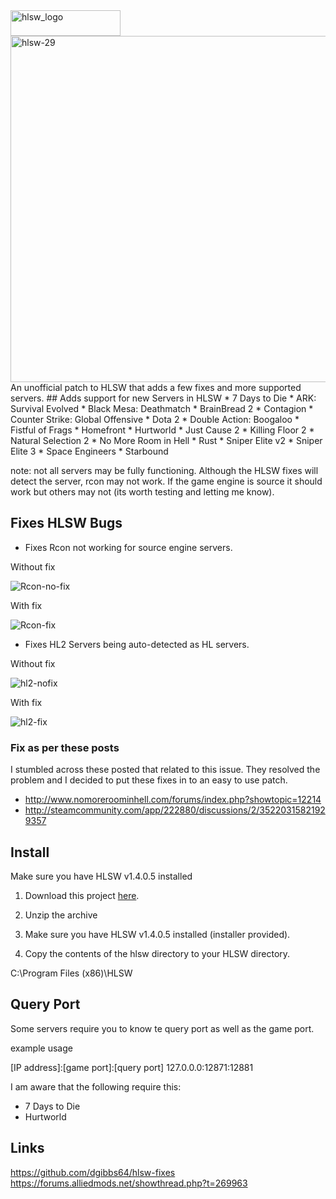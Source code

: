 <img src="http://danielgibbs.co.uk/wp-content/uploads/2015/08/hlsw_logo.png" alt="hlsw_logo" width="176" height="41" class="alignnone size-full wp-image-4024" />

<img src="http://danielgibbs.co.uk/wp-content/uploads/2015/08/hlsw-29.jpg" alt="hlsw-29" width="700" height="554" class="alignnone size-full wp-image-4021" />
An unofficial patch to HLSW that adds a few fixes and more supported servers.
## Adds support for new Servers in HLSW
* 7 Days to Die
* ARK: Survival Evolved
* Black Mesa: Deathmatch
* BrainBread 2
* Contagion
* Counter Strike: Global Offensive
* Dota 2
* Double Action: Boogaloo
* Fistful of Frags
* Homefront
* Hurtworld
* Just Cause 2
* Killing Floor 2
* Natural Selection 2
* No More Room in Hell
* Rust
* Sniper Elite v2
* Sniper Elite 3
* Space Engineers
* Starbound

note: not all servers may be fully functioning. Although the HLSW fixes will detect the server, rcon may not work. If the game engine is source it should work but others may not (its worth testing and letting me know).

## Fixes HLSW Bugs
* Fixes Rcon not working for source engine servers.

Without fix

<img src="http://i.imgur.com/4V0KPsv.png" alt="Rcon-no-fix" />

With fix

<img src="http://i.imgur.com/TxMnSUq.png" alt="Rcon-fix" />

* Fixes HL2 Servers being auto-detected as HL servers.

Without fix

 <img src="http://i.imgur.com/dFaZ3MP.png" alt="hl2-nofix" />

With fix

<img src="http://i.imgur.com/IxuHs5q.png" alt="hl2-fix" />

### Fix as per these posts

I stumbled across these posted that related to this issue. They resolved the problem and I decided to put these fixes in to an easy to use patch.
* http://www.nomoreroominhell.com/forums/index.php?showtopic=12214
* http://steamcommunity.com/app/222880/discussions/2/35220315821929357

## Install

Make sure you have HLSW v1.4.0.5 installed

1. Download this project <a href="https://github.com/dgibbs64/hlsw-fixes/archive/master.zip">here</a>.

2. Unzip the archive

3. Make sure you have HLSW v1.4.0.5 installed (installer provided).

4. Copy the contents of the hlsw directory to your HLSW directory.

C:\Program Files (x86)\HLSW

## Query Port
Some servers require you to know te query port as well as the game port.

example usage 

[IP address]:[game port]:[query port]
127.0.0.0:12871:12881

I am aware that the following require this:
* 7 Days to Die
* Hurtworld 

## Links
<a href="https://github.com/dgibbs64/hlsw-fixes">https://github.com/dgibbs64/hlsw-fixes</a>
<a href="https://forums.alliedmods.net/showthread.php?t=269963">https://forums.alliedmods.net/showthread.php?t=269963</a>
